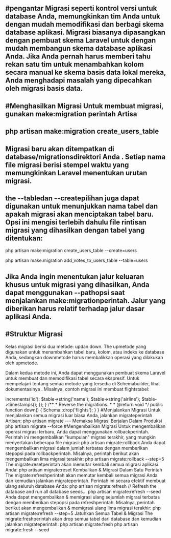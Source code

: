 #pengantar
Migrasi seperti kontrol versi untuk database Anda, memungkinkan tim Anda untuk dengan mudah memodifikasi dan berbagi skema database aplikasi. Migrasi biasanya dipasangkan dengan pembuat skema Laravel untuk dengan mudah membangun skema database aplikasi Anda. Jika Anda pernah harus memberi tahu rekan satu tim untuk menambahkan kolom secara manual ke skema basis data lokal mereka, Anda menghadapi masalah yang dipecahkan oleh migrasi basis data.
---
#Menghasilkan Migrasi
Untuk membuat migrasi, gunakan make:migration perintah Artisa
----
php artisan make:migration create_users_table
---
Migrasi baru akan ditempatkan di database/migrationsdirektori Anda . Setiap nama file migrasi berisi stempel waktu yang memungkinkan Laravel menentukan urutan migrasi.
---
the --tabledan --createpilihan juga dapat digunakan untuk menunjukkan nama tabel dan apakah migrasi akan menciptakan tabel baru. Opsi ini mengisi terlebih dahulu file rintisan migrasi yang dihasilkan dengan tabel yang ditentukan:
---
php artisan make:migration create_users_table --create=users

php artisan make:migration add_votes_to_users_table --table=users

Jika Anda ingin menentukan jalur keluaran khusus untuk migrasi yang dihasilkan, Anda dapat menggunakan --pathopsi saat menjalankan make:migrationperintah. Jalur yang diberikan harus relatif terhadap jalur dasar aplikasi Anda.
---
#Struktur Migrasi
----
Kelas migrasi berisi dua metode: updan down. The upmetode yang digunakan untuk menambahkan tabel baru, kolom, atau indeks ke database Anda, sedangkan downmetode harus membalikkan operasi yang dilakukan oleh upmetode.

Dalam kedua metode ini, Anda dapat menggunakan pembuat skema Laravel untuk membuat dan memodifikasi tabel secara ekspresif. Untuk mempelajari tentang semua metode yang tersedia di Schemabuilder, lihat dokumentasinya . Misalnya, contoh migrasi ini membuat flightstabel:

<?php
use Illuminate\Support\Facades\Schema;
use Illuminate\Database\Schema\Blueprint;
use Illuminate\Database\Migrations\Migration;

class CreateFlightsTable extends Migration
{
    /**
     * Run the migrations.
     *
     * @return void
     */
    public function up()
    {
        Schema::create('flights', function (Blueprint $table) {
            $table->increments('id');
            $table->string('name');
            $table->string('airline');
            $table->timestamps();
        });
    }

    /**
     * Reverse the migrations.
     *
     * @return void
     */
    public function down()
    {
        Schema::drop('flights');
    }
}
#Menjalankan Migrasi
Untuk menjalankan semua migrasi luar biasa Anda, jalankan migrateperintah Artisan:

php artisan migrate
---
Memaksa Migrasi Berjalan Dalam Produksi
php artisan migrate --force

#Mengembalikan Migrasi
Untuk mengembalikan operasi migrasi terbaru, Anda dapat menggunakan rollbackperintah. Perintah ini mengembalikan "kumpulan" migrasi terakhir, yang mungkin menyertakan beberapa file migrasi:

php artisan migrate:rollback

Anda dapat mengembalikan migrasi dalam jumlah terbatas dengan memberikan stepopsi pada rollbackperintah. Misalnya, perintah berikut akan mengembalikan lima migrasi terakhir:

php artisan migrate:rollback --step=5

The migrate:resetperintah akan memutar kembali semua migrasi aplikasi Anda:

php artisan migrate:reset
Kembalikan & Migrasi Dalam Satu Perintah
The migrate:refreshperintah akan memutar kembali semua migrasi Anda dan kemudian jalankan migrateperintah. Perintah ini secara efektif membuat ulang seluruh database Anda:

php artisan migrate:refresh

// Refresh the database and run all database seeds...
php artisan migrate:refresh --seed
Anda dapat mengembalikan & memigrasi ulang sejumlah migrasi terbatas dengan memberikan stepopsi pada refreshperintah. Misalnya, perintah berikut akan mengembalikan & memigrasi ulang lima migrasi terakhir:

php artisan migrate:refresh --step=5

Jatuhkan Semua Tabel & Migrasi
The migrate:freshperintah akan drop semua tabel dari database dan kemudian jalankan migrateperintah:

php artisan migrate:fresh

php artisan migrate:fresh --seed